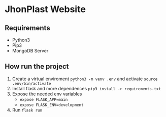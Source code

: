 # JhonPlast Website
## Requirements
- Python3
- Pip3
- MongoDB Server
## How run the project
1. Create a virtual enviroment `python3 -m venv .env` and activate `source .env/bin/activate`
2. Install flask and more dependences `pip3 install -r requirements.txt` 
3. Expose the needed env variables
    - `expose FLASK_APP=main`
    - `expose FLASK_ENV=development`
4. Run `flask run`